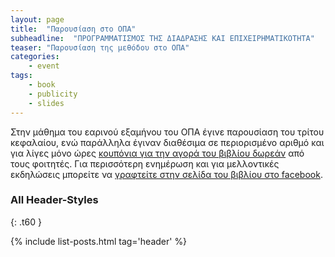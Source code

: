 ```yaml
---
layout: page
title:  "Παρουσίαση στο ΟΠΑ"
subheadline:  "ΠΡΟΓΡΑΜΜΑΤΙΣΜΟΣ ΤΗΣ ΔΙΑΔΡΑΣΗΣ ΚΑΙ ΕΠΙΧΕΙΡΗΜΑΤΙΚΟΤΗΤΑ"
teaser: "Παρουσίαση της μεθόδου στο ΟΠΑ"
categories:
    - event
tags:
    - book
    - publicity
    - slides
---
```


Στην μάθημα του εαρινού εξαμήνου του ΟΠΑ έγινε παρουσίαση του τρίτου κεφαλαίου, ενώ παράλληλα έγιναν διαθέσιμα σε περιορισμένο αριθμό και για λίγες μόνο ώρες [κουπόνια για την αγορά του βιβλίου δωρεάν](/coupons/) από τους φοιτητές. Για περισσότερη ενημέρωση και για μελλοντικές εκδηλώσεις μπορείτε να [γραφτείτε στην σελίδα του βιβλίου στο facebook](https://www.facebook.com/pibookgr).


### All Header-Styles
{: .t60 }

{% include list-posts.html tag='header' %}
